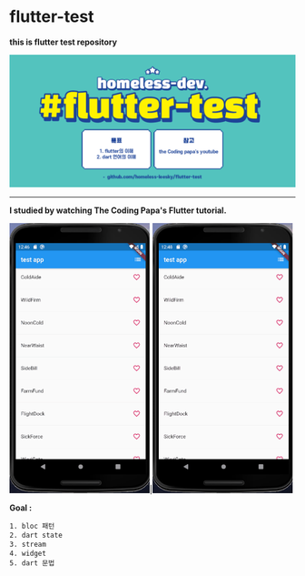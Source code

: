 # flutter-test

**this is flutter test repository** <br>

<img src="./pro_cap/flutter-test.png" />


<hr>

**I studied by watching The Coding Papa's Flutter tutorial.**


<img src="./pro_cap/1.gif" width=49% style="display:inline"/>|<img src="./pro_cap/2.gif" width=49%/>  

**Goal :**
    
    1. bloc 패턴
    2. dart state
    3. stream
    4. widget
    5. dart 문법

